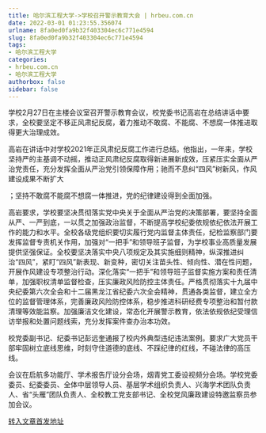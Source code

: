 ```yaml
---
title: 哈尔滨工程大学->学校召开警示教育大会 | hrbeu.com.cn
date: 2022-03-01 01:23:55.356074
urlname: 8fa0ed0fa9b32f403304ec6c771e4594
slug: 8fa0ed0fa9b32f403304ec6c771e4594
tags: 
- 哈尔滨工程大学
categories:
- hrbeu.com.cn
- 哈尔滨工程大学
authorbox: false
sidebar: false
---
```

学校2月27日在主楼会议室召开警示教育会议，校党委书记高岩在总结讲话中要求，全校要坚定不移正风肃纪反腐，着力推动不敢腐、不能腐、不想腐一体推进取得更大治理成效。

高岩在讲话中对学校2021年正风肃纪反腐工作进行总结。他指出，一年来，学校坚持严的主基调不动摇，推动正风肃纪反腐取得新进展新成效，压紧压实全面从严治党责任，充分发挥全面从严治党引领保障作用；驰而不息纠“四风”树新风，作风建设成果不断扩大
<!--more-->
；坚持不敢腐不能腐不想腐一体推进，党的纪律建设得到全面加强。

高岩要求，学校要坚决贯彻落实党中央关于全面从严治党的决策部署，要坚持全面从严、一严到底，一以贯之加强政治监督，不断提高学校纪委依规依纪依法开展工作的能力和水平。全校各级党组织要切实履行党内监督主体责任，纪检监察部门要发挥监督专责机关作用，加强对“一把手”和领导班子监督，为学校事业高质量发展提供坚强保证。全校要坚决落实中央八项规定及其实施细则精神，纵深推进纠治“四风”，紧盯“四风”新表现、新变种，密切关注苗头性、倾向性、潜在性问题，开展作风建设专项整治行动。深化落实“一把手”和领导班子监督实施方案和责任清单，加强职权清单监督检查，压实廉政风险防控主体责任。严格贯彻落实十九届中央纪委第六次全会和十二届黑龙江省纪委六次全会精神，贯通各类监督，建立全方位的监督管理体系，完善廉政风险防控体系，稳步推进科研经费专项整治和暂付款清理等效能监察。加强廉洁文化建设，常态化开展警示教育，依法依规依纪受理信访举报和处置问题线索，充分发挥案件查办治本功效。

校党委副书记、纪委书记彭远奎通报了校内外典型违纪违法案例。要求广大党员干部牢固树立底线思维，时刻守住道德的底线、不踩纪律的红线，不碰法律的高压线。

会议在启航多功能厅、学术报告厅设分会场，烟青党工委设视频分会场。学校党委委员、纪委委员、全体中层领导人员、基层学术组织负责人、兴海学术团队负责人、省“头雁”团队负责人、全校教工党支部书记、全校党风廉政建设特邀监察员参加会议。



[转入文章首发地址](http://gongxue.cn/info/1141/69731.htm)